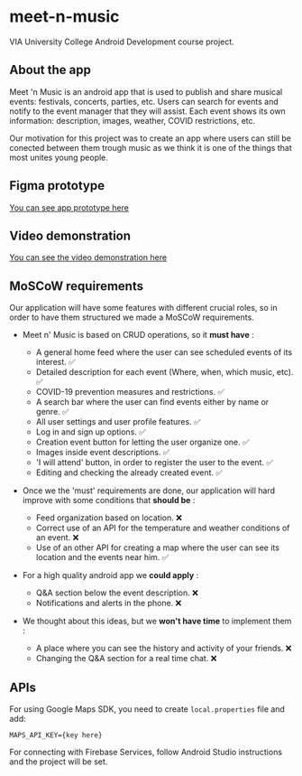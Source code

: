 # meet-n-music
VIA University College Android Development course project. 



## About the app
Meet 'n Music is an android app that is used to publish and share musical events: festivals, concerts, parties, etc. Users can search for events and notify to the event manager that they will assist. Each event shows its own information: description, images, weather, COVID restrictions, etc. 

Our motivation for this project was to create an app where users can still be conected between them trough music as we think it is one of the things that most unites young people.

## Figma prototype
[You can see app prototype here](https://www.figma.com/proto/aGaNYe0UEvxEouh3t2du4n/AndroidPrototype?node-id=19%3A77&scaling=scale-down&page-id=0%3A1&starting-point-node-id=12%3A2)

## Video demonstration
[You can see the video demonstration here](https://www.youtube.com/watch?v=1iB0S4_wRZI)

## MoSCoW requirements
Our application will have some features with different crucial roles, so in order to have them structured we made a MoSCoW requirements.
- Meet n' Music is based on CRUD operations, so it **must have** :
    - A general home feed where the user can see scheduled events of its interest. ✅
    - Detailed description for each event (Where, when, which music, etc). ✅
    - COVID-19 prevention measures and restrictions. ✅
    - A search bar where the user can find events either by name or genre. ✅
    - All user settings and user profile features. ✅
    - Log in and sign up options. ✅
    - Creation event button for letting the user organize one. ✅
    - Images inside event descriptions. ✅
    - 'I will attend' button, in order to register the user to the event. ✅
    - Editing and checking the already created event. ✅

- Once we the 'must' requirements are done, our application will hard improve with some conditions that **should be** :
    - Feed organization based on location. ❌
    - Correct use of an API for the temperature and weather conditions of an event. ❌
    - Use of an other API for creating a map where the user can see its location and the events near him. ✅

- For a high quality android app we **could apply** :
    - Q&A section below the event description. ❌
    - Notifications and alerts in the phone. ❌

- We thought about this ideas, but we **won't have time** to implement them :
    - A place where you can see the history and activity of your friends. ❌
    - Changing the Q&A section for a real time chat. ❌


## APIs
For using Google Maps SDK, you need to create ```local.properties``` file and add:
```
MAPS_API_KEY={key here}
```

For connecting with Firebase Services, follow Android Studio instructions and the project will be set.
